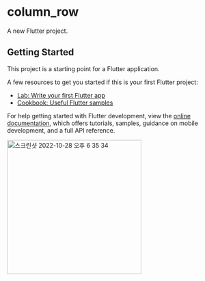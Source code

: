 # column_row

A new Flutter project.

## Getting Started

This project is a starting point for a Flutter application.

A few resources to get you started if this is your first Flutter project:

- [Lab: Write your first Flutter app](https://docs.flutter.dev/get-started/codelab)
- [Cookbook: Useful Flutter samples](https://docs.flutter.dev/cookbook)

For help getting started with Flutter development, view the
[online documentation](https://docs.flutter.dev/), which offers tutorials,
samples, guidance on mobile development, and a full API reference.

<img width="314" alt="스크린샷 2022-10-28 오후 6 35 34" src="https://user-images.githubusercontent.com/77968875/198555900-5e47bf88-c8be-4337-8fa7-5272f4328e32.png">
